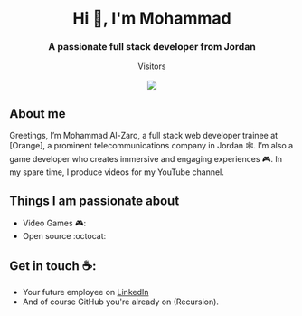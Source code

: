 <h1 align="center">Hi 👋, I'm Mohammad</h1>
<h3 align="center">A passionate full stack developer from Jordan</h3>


<p align="center"> 
  Visitors
  <br>
  <br>
  <img src="https://github-hit-counter.onrender.com/co.svg" >
</p>



## About me

Greetings, I’m Mohammad Al-Zaro, a full stack web developer trainee at [Orange], a prominent telecommunications company in Jordan 🕸️. I’m also a game developer who creates immersive and engaging experiences 🎮. In my spare time, I produce videos for my YouTube channel.


## Things I am passionate about

- Video Games 🎮:
- Open source :octocat:

## Get in touch ☕:
- Your future employee on [LinkedIn](https://www.linkedin.com/in/mohammad-alzaro/)
- And of course GitHub you're already on (Recursion).




